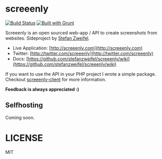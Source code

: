 # screeenly

[![Build Status](https://travis-ci.org/stefanzweifel/screeenly.svg?branch=master)](https://travis-ci.org/stefanzweifel/screeenly)
[![Built with Grunt](https://cdn.gruntjs.com/builtwith.png)](http://gruntjs.com/)

Screeenly is an open sourced web-app / API to create screenshots from websites.
Sideproject by [Stefan Zweifel](http://stefanzweifel.io).

- Live Application: [http://screeenly.com](http://screeenly.com)
- Twitter: [http://twitter.com/screeenly](http://twitter.com/screeenly)
- Docs: [https://github.com/stefanzweifel/screeenly/wiki](https://github.com/stefanzweifel/screeenly/wiki)

If you want to use the API in your PHP project I wrote a simple package. Checkout [screeenly-client](https://github.com/stefanzweifel/ScreeenlyClient) for more information.

**Feedback is always appreciated :)**

## Selfhosting

Coming soon.

# LICENSE

MIT